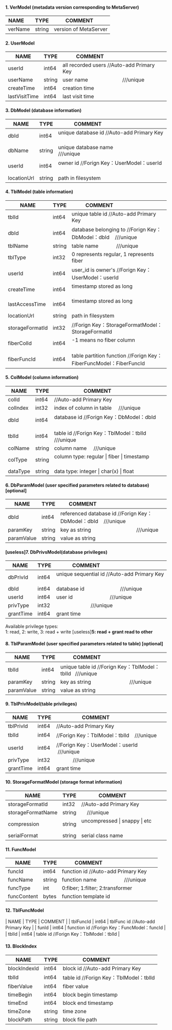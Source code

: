  #### 1. VerModel (metadata version corresponding to MetaServer)
 | NAME              | TYPE             | COMMENT               |
 |------------------|------------------|-----------------------|
 | verName          | string            | version of MetaServer|
 
 #### 2. UserModel
 | NAME           | TYPE             | COMMENT                                               |
 |----------------|------------------|-------------------------------------------------------|
 | userId         | int64            | all recorded users //Auto-add Primary Key             |   
 | userName       | string           | user name                                   ///unique |
 | createTime     | int64            | creation time                                         |
 | lastVisitTime  | int64            | last visit time                                       |
 
 #### 3. DbModel (database information)
 | NAME           | TYPE             | COMMENT                                                |
 |----------------|------------------|--------------------------------------------------------|
 | dbId           | int64            | unique database id //Auto-add Primary Key              |   
 | dbName         | string           | unique database name                        ///unique  |
 | userId         | int64            | owner id //Forign Key：UserModel：userId                |
 | locationUrl    | string           | path in filesystem                                     |
 
 #### 4. TblModel (table information)
 | NAME           | TYPE             | COMMENT                                                            |
 |----------------|------------------|--------------------------------------------------------------------|
 | tblId          | int64            | unique table id //Auto-add Primary Key                             | 
 | dbId           | int64            | database belonging to //Forign Key：DbModel：dbId    ///unique      |   
 | tblName        | string           | table name                                          ///unique      |
 | tblType        | int32            | 0 represents regular, 1 represents fiber                           |
 | userId         | int64            | user_id is owner's  //Forign Key：UserModel：userId                 |  
 | createTime     | int64            | timestamp stored as long                                           |
 | lastAccessTime | int64            | timestamp stored as long                                           |
 | locationUrl    | string           | path in filesystem                                                 |
 | storageFormatId| int32            |            //Forign Key：StorageFormatModel：StorageFormatId        |
 | fiberColId     | int64            | -1 means no fiber column                                           |
 | fiberFuncId    | int64            | table partition function //Forign Key：FiberFuncModel：FiberFuncId  |
 
 #### 5. ColModel (column information)
 | NAME           | TYPE             | COMMENT                                                   |
 |----------------|------------------|-----------------------------------------------------------|
 | colId          | int64            |//Auto-add Primary Key                                     |   
 | colIndex       | int32            | index of column in table                      ///unique   |
 | dbId           | int64            | database id //Forign Key：DbModel：dbId                    |   
 | tblId          | int64            | table id //Forign Key：TblModel：tblId         ///unique   |   
 | colName        | string           | column name                                   ///unique   |
 | colType        | string           | column type: regular \| fiber \| timestamp                |
 | dataType       | string           | data type: integer \| char(x) \| float                    |
 
 #### 6. DbParamModel (user specified parameters related to database) [optional]
 | NAME           | TYPE             | COMMENT                                                        |
 |----------------|------------------|----------------------------------------------------------------|
 | dbId           | int64            | referenced database id //Forign Key：DbModel：dbId    ///unique |   
 | paramKey       | string           | key as string                                        ///unique |
 | paramValue     | string           | value as string                                                |
 
 #### [useless]__7. DbPrivsModel(database privileges)__       
 | NAME            | TYPE             | COMMENT                                                 |
 |-----------------|------------------|---------------------------------------------------------|
 | dbPrivId        | int64            | unique sequential id //Auto-add Primary Key             |
 | dbId            | int64            | database id                                   ///unique |
 | userId          | int64            | user id                                       ///unique |
 | privType        | int32            |                                               ///unique |
 | grantTime       | int64            | grant time                                              |
 
 Available privilege types:    
 1: read, 2: write, 3: read + write   [useless]__5: read + grant read to other__
 
 #### 8. TblParamModel (user specified parameters related to table) [optional]
 | NAME           | TYPE             | COMMENT                                                  |
 |----------------|------------------|----------------------------------------------------------|
 | tblId          | int64            | unique table id //Forign Key：TblModel：tblId   ///unique | 
 | paramKey       | string           | key as string                                  ///unique |
 | paramValue     | string           | value as string                                          |
 
 #### 9. TblPrivModel(table privileges)
 | NAME           | TYPE             | COMMENT                                    |
 |----------------|------------------|--------------------------------------------|
 | tblPrivId      | int64            |//Auto-add Primary Key                      |   
 | tblId          | int64            |//Forign Key：TblModel：tblId      ///unique |   
 | userId         | int64            |//Forign Key：UserModel：userId    ///unique |   
 | privType       | int32            |                                  ///unique |
 | grantTime      | int64            | grant time                                 |
 
 #### 10. StorageFormatModel (storage format information)
 | NAME             | TYPE             | COMMENT                                    |
 |------------------|------------------|--------------------------------------------|
 | storageFormatId  | int32            |//Auto-add Primary Key                      |
 | storageFormatName| string           |                                  ///unique |
 | compression      | string           | uncompressed \| snappy \| etc              |
 | serialFormat     | string           | serial class name                          |
 
 #### 11. FuncModel
 | NAME               | TYPE             | COMMENT                                         |
 |----------------    |------------------|-------------------------------------------------|
 | funcId             | int64            | function id  //Auto-add Primary Key             |
 | funcName           | string           | function name                         ///unique |
 | funcType           | int              | 0:fiber;  1:filter;  2:transformer              |
 | funcContent        | bytes            | function template id                            |
 
 #### 12. TblFuncModel
 | NAME               | TYPE             | COMMENT                                         |
 | tblFuncId          | int64            | tblFunc id //Auto-add Primary Key               |
 | funId              | int64            | function id //Forign Key：FuncModel：funcId     |
 | tblId              | int64            | table id //Forign Key：TblModel：tblId          |
 
 #### 13. BlockIndex
 | NAME            | TYPE             | COMMENT                               |
 |-----------------|------------------|---------------------------------------|
 | blockIndexId    | int64            | block id //Auto-add Primary Key       |   
 | tblId           | int64            | table id //Forign Key：TblModel：tblId |   
 | fiberValue      | int64            | fiber value                           |
 | timeBegin       | int64            | block begin timestamp                 |
 | timeEnd         | int64            | block end timestamp                   |
 | timeZone        | string           | time zone                             |
 | blockPath       | string           | block file path                       |
